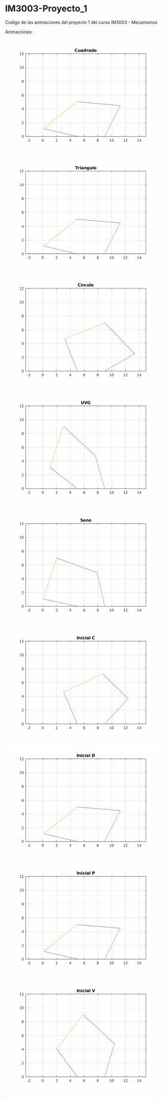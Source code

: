 # IM3003-Proyecto_1
Codigo de las animaciones del proyecto 1 del curso IM3003 - Mecanismos 

Animaciones:

![Animacion de cuadrado](gif/cuadrado.gif)
![Animacion de triangulo](gif/triangulo.gif)
![Animacion de circulo](gif/circulo.gif)
![Animacion de uvg](gif/uvg.gif)
![Animacion de seno](gif/seno.gif)
![Animacion de inicial_c](gif/inicial_c.gif)
![Animacion de inicial_d](gif/inicial_d.gif)
![Animacion de inicial_p](gif/inicial_p.gif)
![Animacion de inicial_v](gif/inicial_v.gif)
